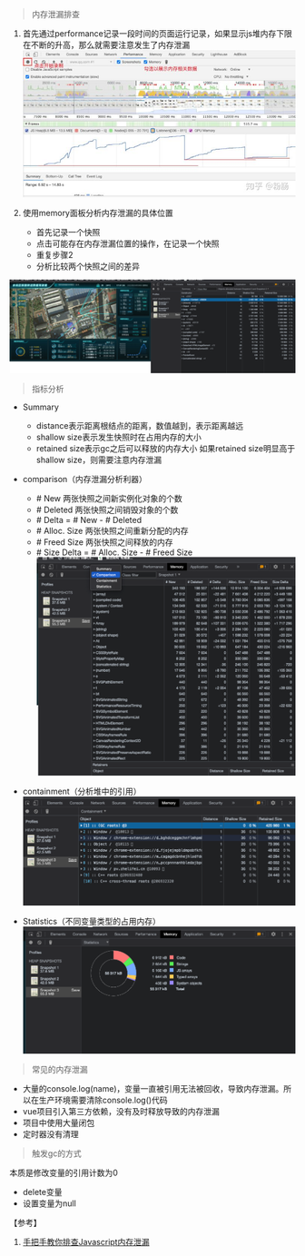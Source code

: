 > 内存泄漏排查

1. 首先通过performance记录一段时间的页面运行记录，如果显示js堆内存下限在不断的升高，那么就需要注意发生了内存泄漏
   ![img.png](/imgs/内存泄漏-performance.png)

2. 使用memory面板分析内存泄漏的具体位置
    - 首先记录一个快照
    - 点击可能存在内存泄漏位置的操作，在记录一个快照
    - 重复步骤2
    - 分析比较两个快照之间的差异

![img.png](/imgs/内存泄漏-memory-summary.png)

> 指标分析

- Summary
    - distance表示距离根结点的距离，数值越到，表示距离越远
    - shallow size表示发生快照时在占用内存的大小
    - retained size表示gc之后可以释放的内存大小
      如果retained size明显高于shallow size，则需要注意内存泄漏

- comparison（内存泄漏分析利器）
    - \# New 两张快照之间新实例化对象的个数
    - \# Deleted 两张快照之间销毁对象的个数
    - \# Delta = \# New - \# Deleted
    - \# Alloc. Size 两张快照之间重新分配的内存
    - \# Freed Size 两张快照之间释放的内存
    - \# Size Delta = \# Alloc. Size - \# Freed Size
      ![img.png](/imgs/内存泄漏-memory-comparsion.png)

- containment（分析堆中的引用）
  ![img.png](/imgs/内存泄漏-memory-containment.png)

- Statistics（不同变量类型的占用内存）
  ![img.png](/imgs/内存泄漏-memory-statistics.png)

> 常见的内存泄漏

- 大量的console.log(name)，变量一直被引用无法被回收，导致内存泄漏。所以在生产环境需要清除console.log()代码
- vue项目引入第三方依赖，没有及时释放导致的内存泄漏
- 项目中使用大量闭包
- 定时器没有清理

> 触发gc的方式

本质是修改变量的引用计数为0

- delete变量
- 设置变量为null

【参考】
1. [手把手教你排查Javascript内存泄漏](https://zhuanlan.zhihu.com/p/322356761)

